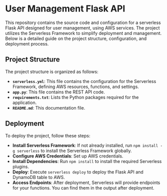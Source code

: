 # User Management Flask API

This repository contains the source code and configuration for a serverless Flask API designed for user management, using AWS services. The project utilizes the Serverless Framework to simplify deployment and management. Below is a detailed guide on the project structure, configuration, and deployment process.

## Project Structure

The project structure is organized as follows:

- **`serverless.yml`**: This file contains the configuration for the Serverless Framework, defining AWS resources, functions, and settings.
- **`app.py`**: This file contains the REST API code.
- **`requirements.txt`**: Lists the Python packages required for the application.
- **`README.md`**: This documentation file.

## Deployment

To deploy the project, follow these steps:

- **Install Serverless Framework**: If not already installed, run `npm install -g serverless` to install the Serverless Framework globally.
- **Configure AWS Credentials**: Set up AWS credentials.
- **Install Dependencies**: Run `npm install` to install the required Serverless plugins.
- **Deploy**: Execute `serverless deploy` to deploy the Flask API and DynamoDB table to AWS.
- **Access Endpoints**: After deployment, Serverless will provide endpoints for your functions. You can find them in the output after deployment.